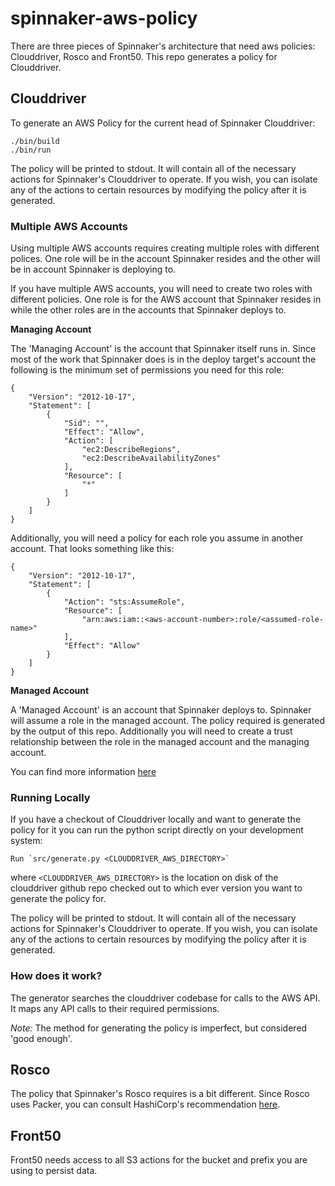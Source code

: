 # spinnaker-aws-policy

There are three pieces of Spinnaker's architecture that need aws policies: Clouddriver, Rosco and Front50. This repo generates a policy for Clouddriver.

## Clouddriver

To generate an AWS Policy for the current head of Spinnaker Clouddriver:

    ./bin/build
    ./bin/run

The policy will be printed to stdout. It will contain all of the necessary actions for Spinnaker's Clouddriver to operate. If you wish, you can isolate any of the actions to certain resources by modifying the policy after it is generated.

### Multiple AWS Accounts

Using multiple AWS accounts requires creating multiple roles with different polices. One role will be in the account Spinnaker resides and the other will be in account Spinnaker is deploying to.

If you have multiple AWS accounts, you will need to create two roles with different policies. One role is for the AWS account that Spinnaker resides in while the other roles are in the accounts that Spinnaker deploys to.

**Managing Account**

The 'Managing Account' is the account that Spinnaker itself runs in. Since most of the work that Spinnaker does is in the deploy target's account the following is the minimum set of permissions you need for this role:

```
{
    "Version": "2012-10-17",
    "Statement": [
        {
            "Sid": "",
            "Effect": "Allow",
            "Action": [
                "ec2:DescribeRegions",
                "ec2:DescribeAvailabilityZones"
            ],
            "Resource": [
                "*"
            ]
        }
    ]
}
```

Additionally, you will need a policy for each role you assume in another account. That looks something like this:

```
{
    "Version": "2012-10-17",
    "Statement": [
        {
            "Action": "sts:AssumeRole",
            "Resource": [
                "arn:aws:iam::<aws-account-number>:role/<assumed-role-name>"
            ],
            "Effect": "Allow"
        }
    ]
}
```

**Managed Account**

A 'Managed Account' is an account that Spinnaker deploys to. Spinnaker will assume a role in the managed account. The policy required is generated by the output of this repo. Additionally you will need to create a trust relationship between the role in the managed account and the managing account.

You can find more information [here](https://github.com/spinnaker/clouddriver/tree/master/clouddriver-aws)

### Running Locally

If you have a checkout of Clouddriver locally and want to generate the policy for it you can run the python script directly on your development system:

    Run `src/generate.py <CLOUDDRIVER_AWS_DIRECTORY>`

where `<CLOUDDRIVER_AWS_DIRECTORY>` is the location on disk of the clouddriver github repo checked out to which ever version you want to generate the policy for.

The policy will be printed to stdout. It will contain all of the necessary actions for Spinnaker's Clouddriver to operate. If you wish, you can isolate any of the actions to certain resources by modifying the policy after it is generated.


### How does it work?

The generator searches the clouddriver codebase for calls to the AWS API. It maps any API calls to their required permissions.

_Note:_ The method for generating the policy is imperfect, but considered 'good enough'.

## Rosco

The policy that Spinnaker's Rosco requires is a bit different. Since Rosco uses Packer, you can consult HashiCorp's recommendation [here](https://www.packer.io/docs/builders/amazon.html).

## Front50

Front50 needs access to all S3 actions for the bucket and prefix you are using to persist data.
